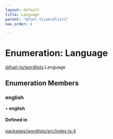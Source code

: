```yaml
---
layout: default
title: Language
parent: "@fuel-ts/wordlists"
nav_order: 4

---
```


# Enumeration: Language

[@fuel-ts/wordlists](../index.md).Language

## Enumeration Members

### english

• **english**

#### Defined in

[packages/wordlists/src/index.ts:4](https://github.com/FuelLabs/fuels-ts/blob/master/packages/wordlists/src/index.ts#L4)
